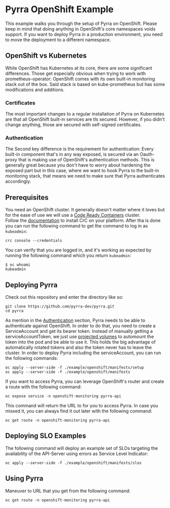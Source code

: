 # Pyrra OpenShift Example

This example walks you through the setup of Pyrra on OpenShift. Please keep 
in mind that doing anything in OpenShift's core namespaces voids support. If 
you want to deploy Pyrra in a production environment, you need to move the 
deployment to a different namespace.

## OpenShift vs Kubernetes
While OpenShift has Kubernetes at its core, there are some significant 
differences. Those get especially obvious when trying to work with 
prometheus-operator: OpenShift comes with its own built-in monitoring stack 
out of the box. Said stack is based on kube-prometheus but has some 
modifications and additions.

### Certificates
The most important changes to a regular installation of Pyrra on Kubernetes are 
that all OpenShift built-in services are tls secured. However, if you didn't 
change anything, those are secured with self-signed certificates.

### Authentication
The Second key difference is the requirement for authentication: Every 
built-in component that's in any way exposed, is secured via an Oauth-proxy 
that is making use of OpenShift's authentication methods. This is generally 
great because you don't have to worry about hardening the exposed part but 
in this case, where we want to hook Pyrra to the built-in monitoring stack, 
that means we need to make sure that Pyrra authenticates accordingly.

## Prerequisites

You need an OpenShift cluster. It generally doesn't matter where it loves 
but for the ease of use we will use a 
[Code Ready Containers](https://crc.dev/crc/) cluster.\
Follow the 
[documentation](https://crc.dev/crc/#installing-codeready-containers_gsg) to 
install CrC on your platform. After tha is done you can run the following 
command to get the command to log in as `kubeadmin`:

```shell
crc console --credentials
```

You can verify that you are logged in, and it's working as expected by 
running the following command which you return `kubeadmin`:

```shell
$ oc whoami
kubeadmin
```

## Deploying Pyrra

Check out this repository and enter the directory like so:

```shell
git clone https://github.com/pyrra-dev/pyrra.git
cd pyrra 
```

As mention in the [Authentication](#authentication) section, Pyrra needs to 
be able to authenticate against OpenShift. In order to do that, you need to 
create a ServiceAccount and get its bearer token. Instead of manually 
getting a serviceAccountToken, we just use
[projected volumes](https://kubernetes.io/docs/concepts/storage/projected-volumes/#serviceaccounttoken)
to automount the token into the pod and be able to use it. This holds the 
big advantage of automatically rotated tokens and also the token never has 
to leave the cluster. In order to deploy Pyrra including the serviceAccount, 
you can run the following commands:

```shell
oc apply --server-side -f ./example/openshift/manifests/setup
oc apply --server-side -f ./example/openshift/manifests
```

If you want to access Pyrra, you can leverage OpenShift's router and create 
a route with the following command:

```shell
oc expose service -n openshift-monitoring pyrra-api
```

This command will return the URL to for you to access Pyrra. In case you 
missed it, you can always find it out later with the following command:

```shell
oc get route -n openshift-monitoring pyrra-api
```

## Deploying SLO Examples

The following command will deploy an example set of SLOs targeting the 
availability of the API-Server using errors as Service Level Indicator:

```shell
oc apply --server-side -f ./example/openshift/manifests/slos
```

## Using Pyrra

Maneuver to URL that you get from the following command:

```shell
oc get route -n openshift-monitoring pyrra-api
```
